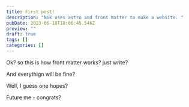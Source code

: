 ```yaml
---
title: First post!
description: "Nik uses astro and front matter to make a website. "
pubDate: 2023-06-18T18:06:45.546Z
preview: ""
draft: true
tags: []
categories: []
---
```





Ok? so this is how front matter works? just write?

And everythign will be fine?

Well, I guess one hopes?

Future me - congrats?